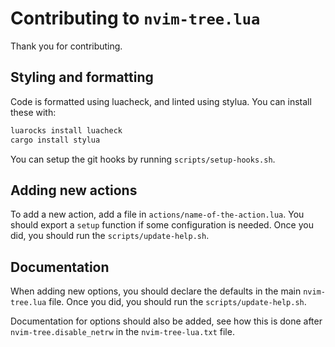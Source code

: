 # Contributing to `nvim-tree.lua`

Thank you for contributing.

## Styling and formatting

Code is formatted using luacheck, and linted using stylua.
You can install these with:

```bash
luarocks install luacheck
cargo install stylua
```

You can setup the git hooks by running `scripts/setup-hooks.sh`.

## Adding new actions

To add a new action, add a file in `actions/name-of-the-action.lua`. You should export a `setup` function if some configuration is needed.
Once you did, you should run the `scripts/update-help.sh`.

## Documentation

When adding new options, you should declare the defaults in the main `nvim-tree.lua` file.
Once you did, you should run the `scripts/update-help.sh`.

Documentation for options should also be added, see how this is done after `nvim-tree.disable_netrw` in the `nvim-tree-lua.txt` file.
